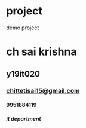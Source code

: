 # project
demo project
# ch sai krishna
## y19it020
### chittetisai15@gmail.com
#### 9951884119
##### it department

